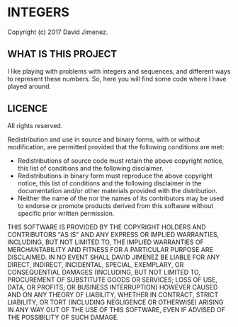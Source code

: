 # INTEGERS

Copyright (c) 2017 David Jimenez.

## WHAT IS THIS PROJECT

I like playing with problems with integers and sequences, and different ways to 
represent these numbers. So, here you will find some code where I have played 
around.


## LICENCE

All rights reserved.

Redistribution and use in source and binary forms, with or without modification,
are permitted provided that the following conditions are met:
  - Redistributions of source code must retain the above copyright notice, this
    list of conditions and the following disclaimer.
  - Redistributions in binary form must reproduce the above copyright notice, 
    this list of conditions and the following disclaimer in the documentation 
    and/or other materials provided with the distribution.
  - Neither the name of the <organization> nor the names of its contributors may 
    be used to endorse or promote products derived from this software without 
    specific prior written permission.

THIS SOFTWARE IS PROVIDED BY THE COPYRIGHT HOLDERS AND CONTRIBUTORS "AS IS" AND 
ANY EXPRESS OR IMPLIED WARRANTIES, INCLUDING, BUT NOT LIMITED TO, THE IMPLIED 
WARRANTIES OF MERCHANTABILITY AND FITNESS FOR A PARTICULAR PURPOSE ARE 
DISCLAIMED. IN NO EVENT SHALL DAVID JIMENEZ BE LIABLE FOR ANY DIRECT, INDIRECT, 
INCIDENTAL, SPECIAL, EXEMPLARY, OR CONSEQUENTIAL DAMAGES (INCLUDING, BUT NOT 
LIMITED TO, PROCUREMENT OF SUBSTITUTE GOODS OR SERVICES; LOSS OF USE, DATA, OR 
PROFITS; OR BUSINESS INTERRUPTION) HOWEVER CAUSED AND ON ANY THEORY OF LIABILITY, 
WHETHER IN CONTRACT, STRICT LIABILITY, OR TORT (INCLUDING NEGLIGENCE OR 
OTHERWISE) ARISING IN ANY WAY OUT OF THE USE OF THIS SOFTWARE, EVEN IF ADVISED 
OF THE POSSIBILITY OF SUCH DAMAGE.
